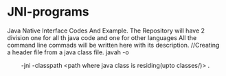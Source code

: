 # JNI-programs
Java Native Interface Codes And Example.
The Repository will have 2 division one for all th java code and one for other languages
All the command line commads will be written here with its description.
//Creating a header file from a java class file.
javah -o <header name> -jni -classpath <path where java class is residing(upto classes/)> <app name>.<class name>
